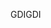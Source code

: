 <span data-ttu-id="fa19e-101">GDI</span><span class="sxs-lookup"><span data-stu-id="fa19e-101">GDI</span></span>